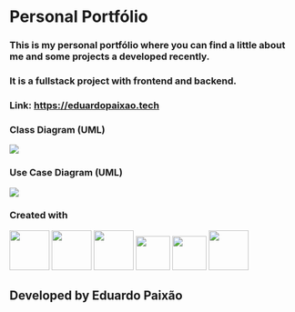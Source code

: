   
  

# Personal Portfólio

  

### This is my personal portfólio where you can find a little about me and some projects a developed recently.

### It is a fullstack project with frontend and backend.
### Link: https://eduardopaixao.tech

### Class Diagram (UML)
<img src="https://firebasestorage.googleapis.com/v0/b/storage-de-imagens-e99e4.appspot.com/o/portifolio-class.png?alt=media&token=aef9a8a4-0083-4538-bc0f-d9313e4d048d" />

### Use Case Diagram (UML)
<img src="https://firebasestorage.googleapis.com/v0/b/storage-de-imagens-e99e4.appspot.com/o/usecase.png?alt=media&token=7001781f-d513-4ec8-861b-290bb9aedbd7" />

  

### Created with

<img  src="https://camo.githubusercontent.com/393e6dcf504f503ca2a41f56841910e63c35718d5e0e669551fb941f79182692/68747470733a2f2f63646e2e63646e6c6f676f2e636f6d2f6c6f676f732f742f39362f747970657363726970742e737667"  width="70px">

<img  src="https://camo.githubusercontent.com/27d0b117da00485c56d69aef0fa310a3f8a07abecc8aa15fa38c8b78526c60ac/68747470733a2f2f63646e2e6a7364656c6976722e6e65742f67682f64657669636f6e732f64657669636f6e2f69636f6e732f72656163742f72656163742d6f726967696e616c2e737667"  width="70px">


<img  src="https://camo.githubusercontent.com/20ffa1c9a31e2c991c8b52b0cb7be938de51db4b7a9299658fef28efb0cc845a/68747470733a2f2f63646e2e6a7364656c6976722e6e65742f67682f64657669636f6e732f64657669636f6e2f69636f6e732f6a6176612f6a6176612d6f726967696e616c2e737667"  width="70px">

<img  src="https://camo.githubusercontent.com/d536b9cc0c533324368535ece721f5424f28eae3ec0e6f3847408948ecacfce6/68747470733a2f2f63646e2e6a7364656c6976722e6e65742f67682f64657669636f6e732f64657669636f6e2f69636f6e732f706f737467726573716c2f706f737467726573716c2d6f726967696e616c2e737667"  width="60px">

<img  src="https://img.icons8.com/color/1x/spring-logo.png"  width="60px">

<img width="70px" src="https://img.icons8.com/fluency/1x/docker.png" />

  
  

## Developed by Eduardo Paixão

